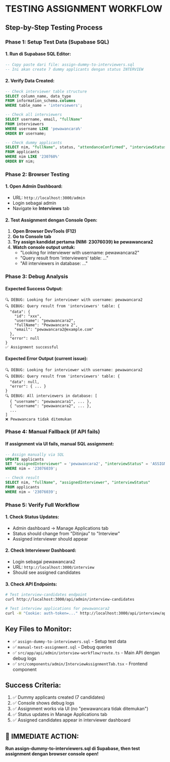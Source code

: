 # TESTING ASSIGNMENT WORKFLOW

## Step-by-Step Testing Process

### Phase 1: Setup Test Data (Supabase SQL)

#### 1. Run di Supabase SQL Editor:
```sql
-- Copy paste dari file: assign-dummy-to-interviewers.sql
-- Ini akan create 7 dummy applicants dengan status INTERVIEW
```

#### 2. Verify Data Created:
```sql
-- Check interviewer table structure
SELECT column_name, data_type 
FROM information_schema.columns 
WHERE table_name = 'interviewers';

-- Check all interviewers
SELECT username, email, "fullName"
FROM interviewers 
WHERE username LIKE 'pewawancara%'
ORDER BY username;

-- Check dummy applicants
SELECT nim, "fullName", status, "attendanceConfirmed", "interviewStatus"
FROM applicants 
WHERE nim LIKE '230760%'
ORDER BY nim;
```

### Phase 2: Browser Testing

#### 1. Open Admin Dashboard:
- URL: `http://localhost:3000/admin` 
- Login sebagai admin
- Navigate ke **Interviews** tab

#### 2. Test Assignment dengan Console Open:
1. **Open Browser DevTools (F12)**
2. **Go to Console tab**
3. **Try assign kandidat pertama (NIM: 23076039) ke pewawancara2**
4. **Watch console output untuk:**
   - "Looking for interviewer with username: pewawancara2"
   - "Query result from 'interviewers' table: ..."
   - "All interviewers in database: ..."

### Phase 3: Debug Analysis

#### Expected Success Output:
```
🔍 DEBUG: Looking for interviewer with username: pewawancara2
🔍 DEBUG: Query result from 'interviewers' table: {
  "data": {
    "id": "xxx",
    "username": "pewawancara2", 
    "fullName": "Pewawancara 2",
    "email": "pewawancara2@example.com"
  },
  "error": null
}
✅ Assignment successful
```

#### Expected Error Output (current issue):
```
🔍 DEBUG: Looking for interviewer with username: pewawancara2
🔍 DEBUG: Query result from 'interviewers' table: {
  "data": null,
  "error": { ... }
}
🔍 DEBUG: All interviewers in database: [
  { "username": "pewawancara1", ... },
  { "username": "pewawancara2", ... },
  ...
]
❌ Pewawancara tidak ditemukan
```

### Phase 4: Manual Fallback (if API fails)

#### If assignment via UI fails, manual SQL assignment:
```sql
-- Assign manually via SQL
UPDATE applicants 
SET "assignedInterviewer" = 'pewawancara2', "interviewStatus" = 'ASSIGNED'
WHERE nim = '23076039';

-- Check result
SELECT nim, "fullName", "assignedInterviewer", "interviewStatus"
FROM applicants 
WHERE nim = '23076039';
```

### Phase 5: Verify Full Workflow

#### 1. Check Status Updates:
- Admin dashboard → Manage Applications tab
- Status should change from "Ditinjau" to "Interview" 
- Assigned interviewer should appear

#### 2. Check Interviewer Dashboard:
- Login sebagai pewawancara2
- URL: `http://localhost:3000/interview`
- Should see assigned candidates

#### 3. Check API Endpoints:
```bash
# Test interview-candidates endpoint
curl http://localhost:3000/api/admin/interview-candidates

# Test interview applications for pewawancara2
curl -H "Cookie: auth-token=..." http://localhost:3000/api/interview/applications
```

## Key Files to Monitor:

- ✅ `assign-dummy-to-interviewers.sql` - Setup test data
- ✅ `manual-test-assignment.sql` - Debug queries
- ✅ `src/app/api/admin/interview-workflow/route.ts` - Main API dengan debug logs
- ✅ `src/components/admin/InterviewAssignmentTab.tsx` - Frontend component

## Success Criteria:

1. ✅ Dummy applicants created (7 candidates)
2. ✅ Console shows debug logs
3. ✅ Assignment works via UI (no "pewawancara tidak ditemukan")
4. ✅ Status updates in Manage Applications tab
5. ✅ Assigned candidates appear in interviewer dashboard

## 🎯 IMMEDIATE ACTION: 

**Run assign-dummy-to-interviewers.sql di Supabase, then test assignment dengan browser console open!**

